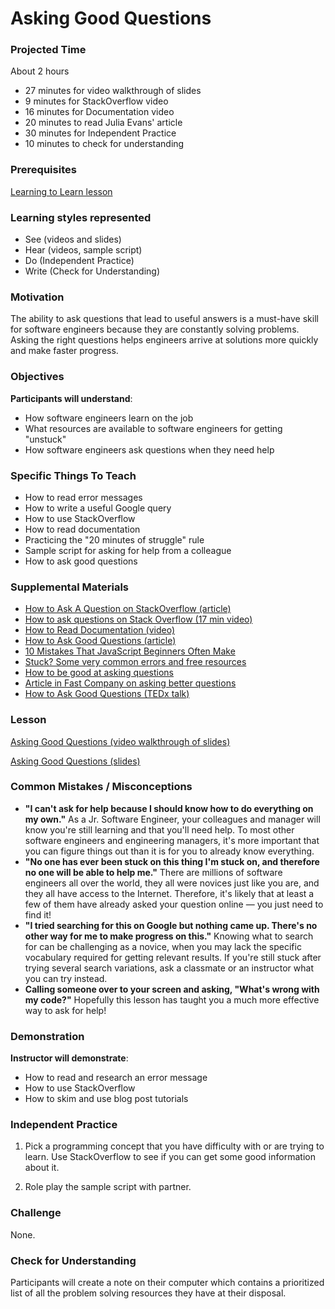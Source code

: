 # Asking Good Questions

### Projected Time
About 2 hours
- 27 minutes for video walkthrough of slides
- 9 minutes for StackOverflow video
- 16 minutes for Documentation video
- 20 minutes to read Julia Evans' article
- 30 minutes for Independent Practice
- 10 minutes to check for understanding

### Prerequisites
[Learning to Learn lesson](https://github.com/Techtonica/curriculum/blob/master/learning-to-learn/learning-to-learn.md)

### Learning styles represented
- See (videos and slides)
- Hear (videos, sample script)
- Do (Independent Practice)
- Write (Check for Understanding)

### Motivation
The ability to ask questions that lead to useful answers is a must-have skill for software engineers because they are constantly solving problems. Asking the right questions helps engineers arrive at solutions more quickly and make faster progress.

### Objectives
**Participants will understand**:
- How software engineers learn on the job
- What resources are available to software engineers for getting "unstuck"
- How software engineers ask questions when they need help

### Specific Things To Teach
- How to read error messages
- How to write a useful Google query
- How to use StackOverflow
- How to read documentation
- Practicing the "20 minutes of struggle" rule
- Sample script for asking for help from a colleague
- How to ask good questions

### Supplemental Materials

- [How to Ask A Question on StackOverflow (article)](https://www.wikihow.com/Ask-a-Question-on-Stack-Overflow)
- [How to ask questions on Stack Overflow (17 min video)](https://youtu.be/mmtRsDg3T5Q)
- [How to Read Documentation (video)](https://www.youtube.com/watch?v=E7fDz2Gm0mI)
- [How to Ask Good Questions (article)](https://jvns.ca/blog/good-questions/)
- [10 Mistakes That JavaScript Beginners Often Make](https://tutorialzine.com/2014/04/10-mistakes-javascript-beginners-make)
- [Stuck? Some very common errors and free resources](https://docs.google.com/document/d/10KGXQRH0wjWz0MpMvmXbHtk3Z1_I_Fmo7yUOR_veJWA/edit)
- [How to be good at asking questions](http://www.lifehack.org/articles/communication/how-amazingly-good-asking-questions.html)
- [Article in Fast Company on asking better questions](https://www.fastcompany.com/3003945/one-conversational-tool-will-make-you-better-absolutely-everything)
- [How to Ask Good Questions (TEDx talk)](https://www.youtube.com/watch?v=PkcHstP6Ht0)

### Lesson

[Asking Good Questions (video walkthrough of slides)](https://drive.google.com/open?id=1dI0tatpyyuIAwT1nbfN_HzwT17IcPZ1X)

[Asking Good Questions (slides)](https://docs.google.com/presentation/d/1O45nkq2bZX4ZDenmmA1lJ3iTvI80RXiPuOX2w__6Ykw/edit?usp=sharing)


### Common Mistakes / Misconceptions

- **"I can't ask for help because I should know how to do everything on my own."** As a Jr. Software Engineer, your colleagues and manager will know you're still learning and that you'll need help. To most other software engineers and engineering managers, it's more important that you can figure things out than it is for you to already know everything.
- **"No one has ever been stuck on this thing I'm stuck on, and therefore no one will be able to help me."** There are millions of software engineers all over the world, they all were novices just like you are, and they all have access to the Internet. Therefore, it's likely that at least a few of them have already asked your question online — you just need to find it!
- **"I tried searching for this on Google but nothing came up. There's no other way for me to make progress on this."** Knowing what to search for can be challenging as a novice, when you may lack the specific vocabulary required for getting relevant results. If you're still stuck after trying several search variations, ask a classmate or an instructor what you can try instead.
- **Calling someone over to your screen and asking, "What's wrong with my code?"** Hopefully this lesson has taught you a much more effective way to ask for help!


### Demonstration
**Instructor will demonstrate**:
- How to read and research an error message
- How to use StackOverflow
- How to skim and use blog post tutorials


### Independent Practice

1. Pick a programming concept that you have difficulty with or are trying to learn. Use StackOverflow to see if you can get some good information about it.

2. Role play the sample script with partner.


### Challenge

None.

### Check for Understanding

Participants will create a note on their computer which contains a prioritized list of all the problem solving resources they have at their disposal.

